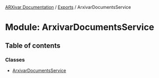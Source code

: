 [ARXivar Documentation](../README.md) / [Exports](../modules.md) / ArxivarDocumentsService

# Module: ArxivarDocumentsService

## Table of contents

### Classes

- [ArxivarDocumentsService](../classes/ArxivarDocumentsService.ArxivarDocumentsService.md)
